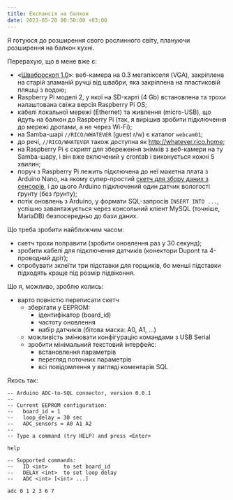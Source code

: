 ```yaml
---
title: Експансія на балкон
date: 2021-05-20 00:50:00 +03:00
---
```


Я готуюся до розширення свого рослинного світу, плануючи розширення на балкон кухні.

Перерахую, що в мене вже є:

- «[Шваброскоп 1.0][1]»: веб-камера на 0.3 мегапікселя (VGA), закріплена на старій зламаній ручці від швабри, яка закріплена на пластиковій пляшці з водою;
- Raspberry Pi моделі 2, у якої на SD-карті (4 Gb) встановлена та трохи налаштована свіжа версія Raspberry Pi OS;
- кабелі локальної мережі (Ethernet) та живлення (micro-USB), що йдуть на балкон до Raspberry Pi (так, я вирішив зробити підключення до мережі дротами, а не через Wi-Fi);
- на Samba-шарі `//RICO/WHATEVER` (guest r/w) є каталог `webcam01`;
- до речі, `//RICO/WHATEVER` також доступна як <http://whatever.rico.home>;
- на Raspberry Pi є скрипт для збереження знімків з веб-камери на ту Samba-шару, і він вже включений у crontab і виконується кожні 5 хвилин;
- поруч з Raspberry Pi лежить підключена до неї макетна плата з Arduino Nano, на якому супер-простий [скетч для збору даних з сенсорів][2], і до цього Arduino підключений один датчик вологості ґрунту (без ґрунту);
- потік оновлень з Arduino, у формати SQL-запросів `INSERT INTO ...`, успішно завантажується через консольний кліент MySQL (точніше, MariaDB) безпосередньо до бази даних.

Що треба зробити найближчим часом:

- скетч трохи поправити (зробити оновлення раз у 30 секунд);
- зробити кабелі для підключення датчиків (конектори Dupont та 4-проводний дріт);
- спробувати зклеїти три підставки для горщиків, бо менші підставки підходять краще під розмір підвіконня.

Що я, можливо, зроблю колись:

- варто повністю переписати скетч
  - зберігати у EEPROM:
    - ідентифікатор (board_id)
    - частоту оновлення
    - набір датчиків (бітова маска: A0, A1, …)
  - можливість змінювати конфігурацію командами з USB Serial
  - зробити мінімальний текстовий інтерфейс:
    - встановлення параметрів
    - перегляд поточних параметрів
    - всі повідомлення у вигляді коментарів SQL

Якось так:

```
-- Arduino ADC-to-SQL connector, version 0.0.1
--
-- Current EEPROM configuration:
--   board_id = 1
--   loop_delay = 30 sec
--   ADC_sensors = A0 A1 A2
--
-- Type a command (try HELP) and press <Enter>

help

-- Supported commands:
--   ID <int>     to set board_id
--   DELAY <int>  to set loop delay
--   ADC <int> [<int> ...]

adc 0 1 2 3 6 7
```

[1]: https://twitter.com/kastaneda/status/1393586211910995975
[2]: https://github.com/kastaneda/arduino_sandbox/blob/master/sketch_may14a/sketch_may14a.ino
